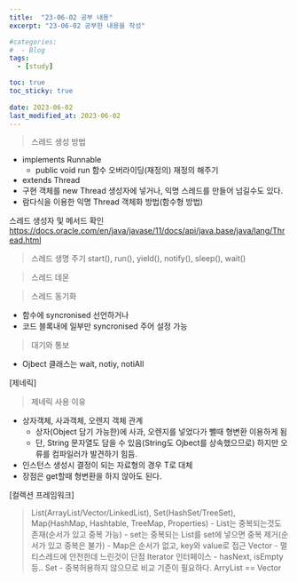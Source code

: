 ```yaml
---
title:  "23-06-02 공부 내용"
excerpt: "23-06-02 공부한 내용을 작성"

#categories:
#  - Blog
tags:
  - [study]

toc: true
toc_sticky: true
 
date: 2023-06-02
last_modified_at: 2023-06-02
---
```


> 스레드 생성 방법
- implements Runnable
    - public void run 함수 오버라이딩(재정의) 재정의 해주기
- extends Thread
- 구현 객체를 new Thread 생성자에 넣거나, 익명 스레드를 만들어 넘길수도 있다.
- 람다식을 이용한 익명 Thread 객체화 방법(함수형 방법)

스레드 생성자 및 메서드 확인
https://docs.oracle.com/en/java/javase/11/docs/api/java.base/java/lang/Thread.html

> 스레드 생명 주기 
start(), run(), yield(), notify(), sleep(), wait()

> 스레드 데몬

> 스레드 동기화
- 함수에 syncronised 선언하거나
- 코드 블록내에 일부만 syncronised 주어 설정 가능

> 대기와 통보
- Ojbect 클래스는 wait, notiy, notiAll

[제네릭]
> 제네릭 사용 이유
- 상자객체, 사과객체, 오렌지 객체 관계
    - 상자(Object 담기 가능한)에 사과, 오렌지를 넣었다가 뺄때 형변환 이용하게 됨
    - 단, String 문자열도 담을 수 있음(String도 Ojbect를 상속했으므로) 하지만 오류를 컴파일러가 발견하기 힘듬.
- 인스턴스 생성시 결정이 되는 자료형의 경우 T로 대체
- 장점은 get할때 형변환을 하지 않아도 된다.

[컬렉션 프레임워크]
> List(ArrayList/Vector/LinkedList), Set(HashSet/TreeSet), Map(HashMap, Hashtable, TreeMap, Properties)
    - List는 중복되는것도 존재(순서가 있고 중복 가능)
    - set는 중복되는 List를 set에 넣으면 중복 제거(순서가 있고 중복은 불가)
    - Map은 순서가 없고, key와 value로 접근
> Vector 
    - 멀티스레드에 안전한데 느린것이 단점
> Iterator 인터페이스
    - hasNext, isEmpty 등..
> Set 
    - 중복허용하지 않으므로 비교 기준이 필요하다.
> ArryList == Vector
> 